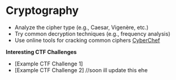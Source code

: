 # Cryptography

- Analyze the cipher type (e.g., Caesar, Vigenère, etc.)
- Try common decryption techniques (e.g., frequency analysis)
- Use online tools for cracking common ciphers [CyberChef](https://gchq.github.io/CyberChef/)

**Interesting CTF Challenges**

- [Example CTF Challenge 1]
- [Example CTF Challenge 2]
  //soon ill update this ehe
